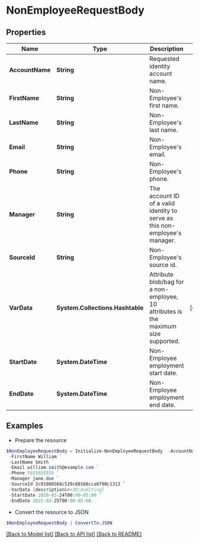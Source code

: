 # NonEmployeeRequestBody
## Properties

Name | Type | Description | Notes
------------ | ------------- | ------------- | -------------
**AccountName** | **String** | Requested identity account name. | 
**FirstName** | **String** | Non-Employee&#39;s first name. | 
**LastName** | **String** | Non-Employee&#39;s last name. | 
**Email** | **String** | Non-Employee&#39;s email. | 
**Phone** | **String** | Non-Employee&#39;s phone. | 
**Manager** | **String** | The account ID of a valid identity to serve as this non-employee&#39;s manager. | 
**SourceId** | **String** | Non-Employee&#39;s source id. | 
**VarData** | **System.Collections.Hashtable** | Attribute blob/bag for a non-employee, 10 attributes is the maximum size supported. | [optional] 
**StartDate** | **System.DateTime** | Non-Employee employment start date. | 
**EndDate** | **System.DateTime** | Non-Employee employment end date. | 

## Examples

- Prepare the resource
```powershell
$NonEmployeeRequestBody = Initialize-NonEmployeeRequestBody  -AccountName william.smith `
 -FirstName William `
 -LastName Smith `
 -Email william.smith@example.com `
 -Phone 5555555555 `
 -Manager jane.doe `
 -SourceId 2c91808568c529c60168cca6f90c1313 `
 -VarData {description&#x3D;Auditing} `
 -StartDate 2020-03-24T00:00-05:00 `
 -EndDate 2021-03-25T00:00-05:00
```

- Convert the resource to JSON
```powershell
$NonEmployeeRequestBody | ConvertTo-JSON
```

[[Back to Model list]](../README.md#documentation-for-models) [[Back to API list]](../README.md#documentation-for-api-endpoints) [[Back to README]](../README.md)

